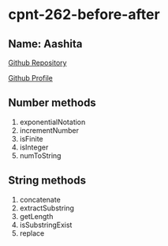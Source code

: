 # cpnt-262-before-after

## Name: Aashita

[Github Repository](https://github.com/Aashu260/cpnt-262-before-after)

[Github Profile](https://github.com/Aashu260)

## Number methods

1. exponentialNotation
2. incrementNumber
3. isFinite
4. isInteger
5. numToString

## String methods

1. concatenate
2. extractSubstring
3. getLength
4. isSubstringExist
5. replace
